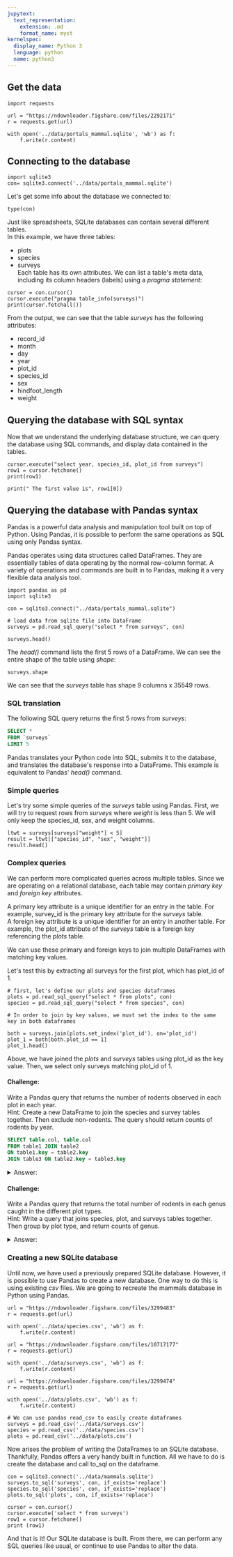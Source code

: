 ```yaml
---
jupytext:
  text_representation:
    extension: .md
    format_name: myst
kernelspec:
  display_name: Python 3
  language: python
  name: python3
---
```


## Get the data


```{code-cell} python3
import requests

url = "https://ndownloader.figshare.com/files/2292171"
r = requests.get(url)

with open('../data/portals_mammal.sqlite', 'wb') as f:
    f.write(r.content)
```

## Connecting to the database


```{code-cell} python3
import sqlite3
con= sqlite3.connect('../data/portals_mammal.sqlite')
```

Let's get some info about the database we connected to:

```{code-cell} python3
type(con)
```

Just like spreadsheets, SQLite databases can contain several different tables.  
In this example, we have three tables:  
* plots
* species
* surveys  
Each table has its own attributes. We can list a table's meta data, including its column headers (labels) using a _pragma statement_:  

```{code-cell} python3
cursor = con.cursor()
cursor.execute("pragma table_info(surveys)")
print(cursor.fetchall())
```

From the output, we can see that the table _surveys_ has the following attributes:  
* record\_id
* month
* day
* year
* plot\_id
* species\_id
* sex
* hindfoot\_length
* weight

## Querying the database with SQL syntax

Now that we understand the underlying database structure, we can query the database using SQL commands, and display data contained in the tables.


```{code-cell} python3
cursor.execute("select year, species_id, plot_id from surveys")
row1 = cursor.fetchone()
print(row1)
```

```{code-cell} python3
print(" The first value is", row1[0])
```

## Querying the database with Pandas syntax

Pandas is a powerful data analysis and manipulation tool built on top of Python. Using Pandas, it is possible to perform the same operations as SQL using only Pandas syntax.  

Pandas operates using data structures called DataFrames. They are essentially tables of data operating by the normal row-column format. A variety of operations and commands are built in to Pandas, making it a very flexible data analysis tool.


```{code-cell} python3
import pandas as pd
import sqlite3

con = sqlite3.connect("../data/portals_mammal.sqlite")

# load data from sqlite file into DataFrame
surveys = pd.read_sql_query("select * from surveys", con)

surveys.head()
```

The _head()_ command lists the first 5 rows of a DataFrame.
We can see the entire shape of the table using  _shape_:

```{code-cell} python3
surveys.shape
```
We can see that the _surveys_ table has shape 9 columns x 35549 rows.

### SQL translation

The following SQL query returns the first 5 rows from _surveys_:
``` sql
SELECT *
FROM `surveys`
LIMIT 5
```
Pandas translates your Python code into SQL, submits it to the database, and translates the database's response into a DataFrame. This example is equivalent to Pandas' _head()_ command.

### Simple queries

Let's try some simple queries of the _surveys_ table using Pandas. First, we will try to request rows from _surveys_ where _weight_ is less than 5. We will only keep the species\_id, sex, and weight columns.

```{code-cell} python3
ltwt = surveys[surveys["weight"] < 5]
result = ltwt[["species_id", "sex", "weight"]]
result.head()
```
### Complex queries

We can perform more complicated queries across multiple tables.
Since we are operating on a relational database, each table may contain _primary key_ and _foreign key_ attributes.  

A primary key attribute is a unique identifier for an entry in the table. For example, survey\_id is the primary key attribute for the _surveys_ table.  
A foreign key attribute is a unique identifier for an entry in another table. For example, the plot\_id attribute of the _surveys_ table is a foreign key referencing the _plots_ table.  

We can use these primary and foreign keys to join multiple DataFrames with matching key values.  

Let's test this by extracting all surveys for the first plot, which has plot\_id of 1.  


```{code-cell} python3
# first, let's define our plots and species dataframes
plots = pd.read_sql_query("select * from plots", con)
species = pd.read_sql_query("select * from species", con)

# In order to join by key values, we must set the index to the same key in both dataframes

both = surveys.join(plots.set_index('plot_id'), on='plot_id')
plot_1 = both[both.plot_id == 1]
plot_1.head()

```

Above, we have joined the _plots_ and _surveys_ tables using plot\_id as the key value. Then, we select only surveys matching plot\_id of 1.

#### Challenge:  

Write a Pandas query that returns the number of rodents observed in each plot in each year.  
Hint: Create a new DataFrame to join the species and survey tables together. Then exclude non-rodents. The query should return counts of rodents by year.  

``` sql
SELECT table.col, table.col
FROM table1 JOIN table2
ON table1.key = table2.key
JOIN table3 ON table2.key = table3.key
```

<details>
<summary>Answer:</summary> 

```{code-cell} python3
spcs_survs = surveys.join(species.set_index('species_id'), on='species_id')
result = spcs_survs[spcs_survs.taxa != 'Rodent']
result['taxa'].groupby(result['year']).agg({'count'})
```
</details>

#### Challenge:

Write a Pandas query that returns the total number of rodents in each genus caught in the different plot types.  
Hint: Write a query that joins species, plot, and surveys tables together. Then group by plot type, and return counts of genus.  

<details>
<summary>Answer:</summary> 

```{code-cell} python3
spcs_survs = surveys.join(species.set_index('species_id'), on='species_id')
all = spcs_survs.join(plots.set_index('plot_id'), on='plot_id')
result = all[all.taxa != 'Rodent']
result['genus'].groupby(result['plot_type']).agg({'count'})
```

</details>


### Creating a new SQLite database

Until now, we have used a previously prepared SQLite database. However, it is possible to use Pandas to create a new database. One way to do this is using existing _csv_ files. We are going to recreate the mammals database in Python using Pandas.  

```{code-cell} python3
url = "https://ndownloader.figshare.com/files/3299483"
r = requests.get(url)

with open('../data/species.csv', 'wb') as f:
    f.write(r.content)

url = "https://ndownloader.figshare.com/files/10717177"
r = requests.get(url)

with open('../data/surveys.csv', 'wb') as f:
    f.write(r.content)

url = "https://ndownloader.figshare.com/files/3299474"
r = requests.get(url)

with open('../data/plots.csv', 'wb') as f:
    f.write(r.content)

# We can use pandas read_csv to easily create dataframes
surveys = pd.read_csv('../data/surveys.csv')
species = pd.read_csv('../data/species.csv')
plots = pd.read_csv('../data/plots.csv')

``` 

Now arises the problem of writing the DataFrames to an SQLite database. Thankfully, Pandas offers a very handy built in function. All we have to do is create the database and call to\_sql on the dataframe.  

```{code-cell} python3
con = sqlite3.connect('../data/mammals.sqlite')
surveys.to_sql('surveys', con, if_exists='replace')
species.to_sql('species', con, if_exists='replace')
plots.to_sql('plots', con, if_exists='replace')

cursor = con.cursor()
cursor.execute('select * from surveys')
row1 = cursor.fetchone()
print (row1)
```

And that is it! Our SQLite database is built. From there, we can perform any SQL queries like usual, or continue to use Pandas to alter the data.


